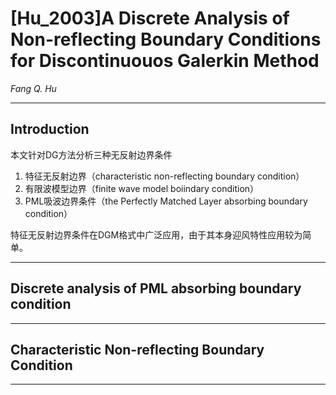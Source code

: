 # [Hu_2003]A Discrete Analysis of Non-reflecting Boundary Conditions for Discontinuouos Galerkin Method

*Fang Q. Hu*

---
## Introduction

本文针对DG方法分析三种无反射边界条件
1. 特征无反射边界（characteristic non-reflecting boundary condition）
2. 有限波模型边界（finite wave model boiindary condition）
3. PML吸波边界条件（the Perfectly Matched Layer absorbing boundary condition）

特征无反射边界条件在DGM格式中广泛应用，由于其本身迎风特性应用较为简单。

---
## Discrete analysis of PML absorbing boundary condition

---
## Characteristic Non-reflecting Boundary Condition

---
##









